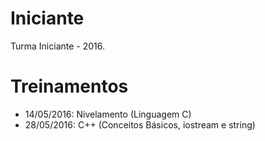 # Iniciante
Turma Iniciante - 2016.

# Treinamentos
- 14/05/2016: Nivelamento (Linguagem C)
- 28/05/2016: C++ (Conceitos Básicos, iostream e string)
